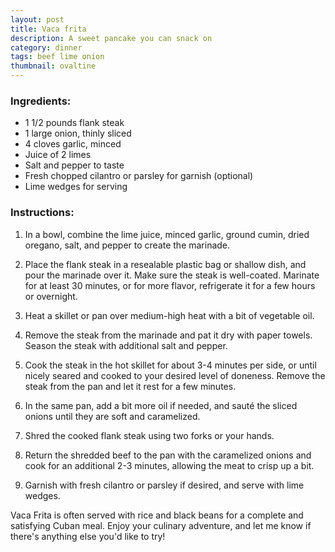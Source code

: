 ```yaml
---
layout: post
title: Vaca frita
description: A sweet pancake you can snack on
category: dinner
tags: beef lime onion
thumbnail: ovaltine
---
```




### Ingredients:

- 1 1/2 pounds flank steak
- 1 large onion, thinly sliced
- 4 cloves garlic, minced
- Juice of 2 limes
- Salt and pepper to taste
- Fresh chopped cilantro or parsley for garnish (optional)
- Lime wedges for serving

### Instructions:

1. In a bowl, combine the lime juice, minced garlic, ground cumin, dried oregano, salt, and pepper to create the marinade.
    
2. Place the flank steak in a resealable plastic bag or shallow dish, and pour the marinade over it. Make sure the steak is well-coated. Marinate for at least 30 minutes, or for more flavor, refrigerate it for a few hours or overnight.
    
3. Heat a skillet or pan over medium-high heat with a bit of vegetable oil.
    
4. Remove the steak from the marinade and pat it dry with paper towels. Season the steak with additional salt and pepper.
    
5. Cook the steak in the hot skillet for about 3-4 minutes per side, or until nicely seared and cooked to your desired level of doneness. Remove the steak from the pan and let it rest for a few minutes.
    
6. In the same pan, add a bit more oil if needed, and sauté the sliced onions until they are soft and caramelized.
    
7. Shred the cooked flank steak using two forks or your hands.
    
8. Return the shredded beef to the pan with the caramelized onions and cook for an additional 2-3 minutes, allowing the meat to crisp up a bit.
    
9. Garnish with fresh cilantro or parsley if desired, and serve with lime wedges.
    

Vaca Frita is often served with rice and black beans for a complete and satisfying Cuban meal. Enjoy your culinary adventure, and let me know if there's anything else you'd like to try!



